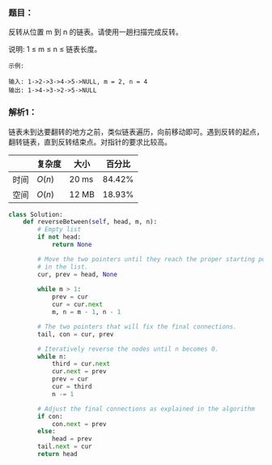 ### 题目：
反转从位置 m 到 n 的链表。请使用一趟扫描完成反转。

说明:
1 ≤ m ≤ n ≤ 链表长度。
```
示例:

输入: 1->2->3->4->5->NULL, m = 2, n = 4
输出: 1->4->3->2->5->NULL
```

### 解析1：
链表未到达要翻转的地方之前，类似链表遍历，向前移动即可。遇到反转的起点，翻转链表，直到反转结束点。对指针的要求比较高。

|  |复杂度|大小|百分比|
|--|--|--|--|
|时间|$O(n)$|20 ms|84.42%|
|空间|$O(n)$|12 MB|18.93%|

```python
class Solution:
    def reverseBetween(self, head, m, n):
        # Empty list
        if not head:
            return None

        # Move the two pointers until they reach the proper starting point
        # in the list.
        cur, prev = head, None
        
        while m > 1:
            prev = cur
            cur = cur.next
            m, n = m - 1, n - 1

        # The two pointers that will fix the final connections.
        tail, con = cur, prev

        # Iteratively reverse the nodes until n becomes 0.
        while n:
            third = cur.next
            cur.next = prev
            prev = cur
            cur = third
            n -= 1

        # Adjust the final connections as explained in the algorithm
        if con:
            con.next = prev
        else:
            head = prev
        tail.next = cur
        return head

```

